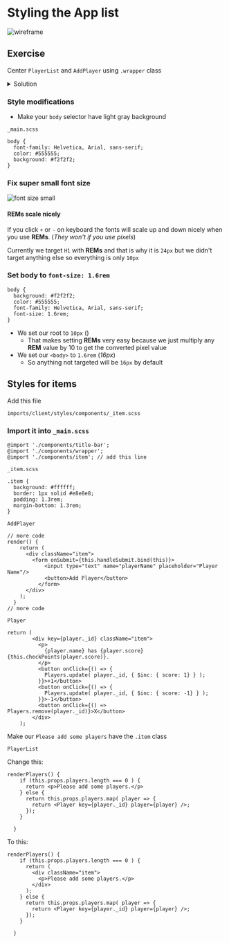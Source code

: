 # Styling the App list
![wireframe](https://i.imgur.com/rvx1Oia.png)

## Exercise
Center `PlayerList` and `AddPlayer` using `.wrapper` class

<details>
  <summary>Solution</summary>
`App.js`

```
class App extends Component {

  render() {

    return (
      <div>
        <TitleBar title={this.props.title} />
        <div className="wrapper">
          <PlayerList players={this.props.players} />
          <AddPlayer />
        </div>
      </div>
    );
  }
};
```
</details>

### Style modifications
* Make your `body` selector have light gray background

`_main.scss`

```
body {
  font-family: Helvetica, Arial, sans-serif;
  color: #555555;
  background: #f2f2f2;
}
```

### Fix super small font size

![font size small](https://i.imgur.com/taDi7mZ.png)

#### REMs scale nicely
If you click `+` or `-` on keyboard the fonts will scale up and down nicely when you use **REMs**. (_They won't if you use pixels_)

Currently we target `H1` with **REMs** and that is why it is `24px` but we didn't target anything else so everything is only `10px`

### Set body to `font-size: 1.6rem`
```
body {
  background: #f2f2f2;
  color: #555555;
  font-family: Helvetica, Arial, sans-serif;
  font-size: 1.6rem;
}
```

* We set our root to `10px` (_<html>_)
    - That makes setting **REMs** very easy because we just multiply any **REM** value by 10 to get the converted pixel value
* We set our `<body>` to `1.6rem` (_16px_)
    - So anything not targeted will be `16px` by default

## Styles for items
Add this file

`imports/client/styles/components/_item.scss`

### Import it into `_main.scss`

```
@import './components/title-bar';
@import './components/wrapper';
@import './components/item'; // add this line
```

`_item.scss`

```
.item {
  background: #ffffff;
  border: 1px solid #e8e8e8;
  padding: 1.3rem;
  margin-bottom: 1.3rem;
}
```

`AddPlayer`

```
// more code
render() {
    return (
      <div className="item">
        <form onSubmit={this.handleSubmit.bind(this)}>
            <input type="text" name="playerName" placeholder="Player Name"/>
            <button>Add Player</button>
          </form>    
      </div>
    );
  }
// more code
```

`Player`

```
return (
        <div key={player._id} className="item">
          <p>
            {player.name} has {player.score} {this.checkPoints(player.score)}.
          </p>
          <button onClick={() => {
            Players.update( player._id, { $inc: { score: 1} } );
          }}>+1</button>
          <button onClick={() => {
            Players.update( player._id, { $inc: { score: -1} } );
          }}>-1</button>
          <button onClick={() => Players.remove(player._id)}>X</button>
        </div>
    );
```

Make our `Please add some players` have the `.item` class

`PlayerList`

Change this:

```
renderPlayers() {
    if (this.props.players.length === 0 ) {
      return <p>Please add some players.</p>
    } else {
      return this.props.players.map( player => {
        return <Player key={player._id} player={player} />;
      });
    }

  }
```

To this:

```
renderPlayers() {
    if (this.props.players.length === 0 ) {
      return (
        <div className="item">
          <p>Please add some players.</p>
        </div>
      );
    } else {
      return this.props.players.map( player => {
        return <Player key={player._id} player={player} />;
      });
    }

  }
```
